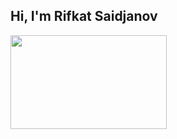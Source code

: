 <h2 class="">Hi, I'm Rifkat Saidjanov</h2>
<img src="https://jino.ru/media/journal/content/bazovye-tegi-html.jpg" width="250" height="150">



